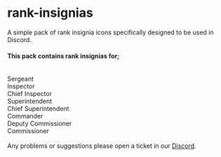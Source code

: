 # rank-insignias
A simple pack of rank insignia icons specifically designed to be used in Discord.

<h4>This pack contains rank insignias for;</h4>
<br>
Sergeant
<br>
Inspector
<br>
Chief Inspector
<br>
Superintendent
<br>
Chief Superintendent
<br>
Commander
<br>
Deputy Commissioner
<br>
Commissioner
<br>
<br>
Any problems or suggestions please open a ticket in our <a href="https://discord.gg/4b2PVqEJ5c/">Discord</a>.
